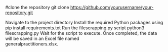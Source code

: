#clone the repository
git clone https://github.com/yourusername/your-repository.git

Navigate to the project directory
Install the required Python packages using pip install requirements.txt
Run the filescrapping.py script
  python3 filescrapping.py
Wait for the script to execute. Once completed, the data will be saved in an Excel file named  
generalpractitioners.xlsx.

